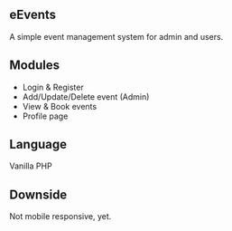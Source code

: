 ## eEvents
A simple event management system for admin and users. 

## Modules
- Login & Register
- Add/Update/Delete event (Admin)
- View & Book events
- Profile page

## Language
Vanilla PHP 

## Downside 
Not mobile responsive, yet.
